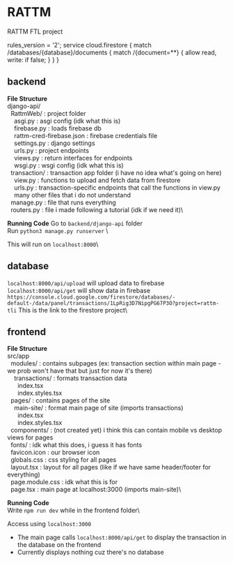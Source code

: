 # RATTM
RATTM FTL project

rules_version = '2';
service cloud.firestore {
  match /databases/{database}/documents {
    match /{document=**} {
      allow read, write: if false;
    }
  }
}

## backend
**File Structure**\
django-api/\
&nbsp;&nbsp;RattmWeb/ : project folder\
&nbsp;&nbsp;&nbsp;&nbsp;asgi.py : asgi config (idk what this is)\
&nbsp;&nbsp;&nbsp;&nbsp;firebase.py : loads firebase db\
&nbsp;&nbsp;&nbsp;&nbsp;rattm-cred-firebase.json : firebase credentials file\
&nbsp;&nbsp;&nbsp;&nbsp;settings.py : django settings\
&nbsp;&nbsp;&nbsp;&nbsp;urls.py : project endpoints\
&nbsp;&nbsp;&nbsp;&nbsp;views.py : return interfaces for endpoints\
&nbsp;&nbsp;&nbsp;&nbsp;wsgi.py : wsgi config (idk what this is)\
&nbsp;&nbsp;transaction/ : transaction app folder (i have no idea what's going on here)\
&nbsp;&nbsp;&nbsp;&nbsp;view.py : functions to upload and fetch data from firestore\
&nbsp;&nbsp;&nbsp;&nbsp;urls.py : transaction-specific endpoints that call the functions in view.py\
&nbsp;&nbsp;&nbsp;&nbsp;many other files that i do not understand\
&nbsp;&nbsp;manage.py : file that runs everything\
&nbsp;&nbsp;routers.py : file i made following a tutorial (idk if we need it)\

**Running Code**
Go to `backend/django-api` folder\
Run `python3 manage.py runserver` \

This will run on `localhost:8000`\

## database
`localhost:8000/api/upload` will upload data to firebase\
`localhost:8000/api/get` will show data in firebase\
`https://console.cloud.google.com/firestore/databases/-default-/data/panel/transactions/1LpRig3D7NipgPG67P3O?project=rattm-tli` This is the link to the firestore project\

## frontend
**File Structure**\
src/app\
&nbsp;&nbsp;modules/ : contains subpages (ex: transaction section within main page - we prob won't have that but just for now it's there)\
&nbsp;&nbsp;&nbsp;&nbsp;transactions/ : formats transaction data\
&nbsp;&nbsp;&nbsp;&nbsp;&nbsp;&nbsp;index.tsx\
&nbsp;&nbsp;&nbsp;&nbsp;&nbsp;&nbsp;index.styles.tsx\
&nbsp;&nbsp;pages/ : contains pages of the site\
&nbsp;&nbsp;&nbsp;&nbsp;main-site/ : format main page of site (imports transactions)\
&nbsp;&nbsp;&nbsp;&nbsp;&nbsp;&nbsp;index.tsx\
&nbsp;&nbsp;&nbsp;&nbsp;&nbsp;&nbsp;index.styles.tsx\
&nbsp;&nbsp;components/ : (not created yet) i think this can contain mobile vs desktop views for pages\
&nbsp;&nbsp;fonts/ : idk what this does, i guess it has fonts\
&nbsp;&nbsp;favicon.icon : our browser icon\
&nbsp;&nbsp;globals.css : css styling for all pages\
&nbsp;&nbsp;layout.tsx : layout for all pages (like if we have same header/footer for everything)\
&nbsp;&nbsp;page.module.css : idk what this is for\
&nbsp;&nbsp;page.tsx : main page at localhost:3000 (imports main-site)\

**Running Code**\
Write `npm run dev` while in the frontend folder\

Access using `localhost:3000`
* The main page calls `localhost:8000/api/get` to display the transaction in the database on the frontend
* Currently displays nothing cuz there's no database


